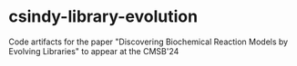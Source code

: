 # csindy-library-evolution
Code artifacts for the paper "Discovering Biochemical Reaction Models by Evolving Libraries" to appear at the CMSB'24
